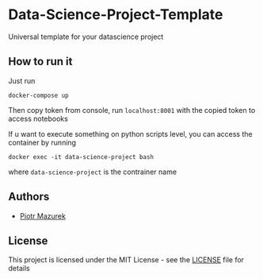 # Data-Science-Project-Template
Universal template for your datascience project

## How to run it

Just run

```
docker-compose up
```
Then copy token from console, run `localhost:8001` with the copied token to access notebooks


If u want to execute something on python scripts level, you can access the container by running

```
docker exec -it data-science-project bash
```

where `data-science-project` is the contrainer name

## Authors
* [Piotr Mazurek](https://github.com/tugot17)

## License

This project is licensed under the MIT License - see the [LICENSE](LICENSE) file for details

